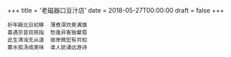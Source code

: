 +++
title = '老磁器口豆汁店'
date = 2018-05-27T00:00:00
draft = false
+++

<div class="poem">

```
祈年殿北日初移  薄煮深炊臭满旗
喜遇京音双挑指  愁逢异客独颦眉
此生清浊无从道  彼岸微宏有共知
寡水孤汤成美味  谁人犹诵远游诗
```

</div>
